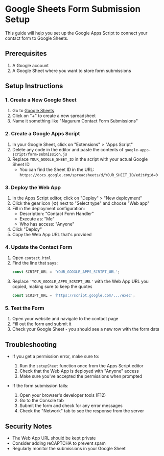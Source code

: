 # Google Sheets Form Submission Setup

This guide will help you set up the Google Apps Script to connect your contact form to Google Sheets.

## Prerequisites

1. A Google account
2. A Google Sheet where you want to store form submissions

## Setup Instructions

### 1. Create a New Google Sheet

1. Go to [Google Sheets](https://sheets.google.com)
2. Click on "+" to create a new spreadsheet
3. Name it something like "Nagurum Contact Form Submissions"

### 2. Create a Google Apps Script

1. In your Google Sheet, click on "Extensions" > "Apps Script"
2. Delete any code in the editor and paste the contents of `google-apps-script/form-submission.js`
3. Replace `YOUR_GOOGLE_SHEET_ID` in the script with your actual Google Sheet ID
   - You can find the Sheet ID in the URL: `https://docs.google.com/spreadsheets/d/YOUR_SHEET_ID/edit#gid=0`

### 3. Deploy the Web App

1. In the Apps Script editor, click on "Deploy" > "New deployment"
2. Click the gear icon (⚙️) next to "Select type" and choose "Web app"
3. Fill in the deployment configuration:
   - Description: "Contact Form Handler"
   - Execute as: "Me"
   - Who has access: "Anyone"
4. Click "Deploy"
5. Copy the Web App URL that's provided

### 4. Update the Contact Form

1. Open `contact.html`
2. Find the line that says:
   ```javascript
   const SCRIPT_URL = 'YOUR_GOOGLE_APPS_SCRIPT_URL';
   ```
3. Replace `'YOUR_GOOGLE_APPS_SCRIPT_URL'` with the Web App URL you copied, making sure to keep the quotes
   ```javascript
   const SCRIPT_URL = 'https://script.google.com/.../exec';
   ```

### 5. Test the Form

1. Open your website and navigate to the contact page
2. Fill out the form and submit it
3. Check your Google Sheet - you should see a new row with the form data

## Troubleshooting

- If you get a permission error, make sure to:
  1. Run the `setupSheet` function once from the Apps Script editor
  2. Check that the Web App is deployed with "Anyone" access
  3. Make sure you've accepted the permissions when prompted

- If the form submission fails:
  1. Open your browser's developer tools (F12)
  2. Go to the Console tab
  3. Submit the form and check for any error messages
  4. Check the "Network" tab to see the response from the server

## Security Notes

- The Web App URL should be kept private
- Consider adding reCAPTCHA to prevent spam
- Regularly monitor the submissions in your Google Sheet
